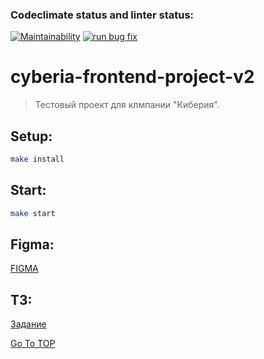 ### Codeclimate status and linter status:

[![Maintainability](https://api.codeclimate.com/v1/badges/7c8b489d0debf2fa2995/maintainability)](https://codeclimate.com/github/Nikolos-S/cyberia-frontend-project-v2/maintainability)
[![run bug fix](https://github.com/Nikolos-S/cyberia-frontend-project-v2/actions/workflows/nodejs.yml/badge.svg)](https://github.com/Nikolos-S/cyberia-frontend-project-v2/actions/workflows/nodejs.yml)

# cyberia-frontend-project-v2

> Тестовый проект для клмпании "Киберия".

## Setup:

```sh
make install
```

## Start:

```sh
make start
```

## Figma:

<a href="https://www.figma.com/file/6VPDtBvcMYrqqhvwZ0GIPV/%D0%A2%D0%B5%D1%81%D1%82%D0%BE%D0%B2%D0%BE%D0%B5-%D0%B4%D0%BB%D1%8F-%D1%84%D1%80%D0%BE%D0%BD%D1%82%D0%B5%D0%BD%D0%B4%D0%B5%D1%80%D0%BE%D0%B2?type=design&node-id=1-113&mode=design&t=XNb7CUpvm3z6v2rs-0" target="_blank">FIGMA</a>

## ТЗ:

<a href="https://docs.google.com/document/d/1urEXBU6PZdbod7ZJnIweUqub24NNPE65Rnd48SMbRjU/edit" target="_blank">Задание</a>

[Go To TOP](#TOP)
